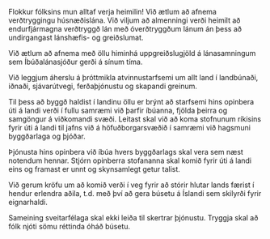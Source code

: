 Flokkur fólksins mun alltaf verja heimilin! Við ætlum að afnema verðtryggingu húsnæðislána. Við viljum að almenningi verði heimilt að endurfjármagna verðtryggð lán með óverðtryggðum lánum án þess að undirgangast lánshæfis- og greiðslumat.

Við ætlum að afnema með öllu himinhá uppgreiðslugjöld á lánasamningum sem Íbúðalánasjóður gerði á sínum tíma.

Við leggjum áherslu á þróttmikla atvinnustarfsemi um allt land í landbúnaði, iðnaði, sjávarútvegi, ferðaþjónustu og skapandi greinum.

Til þess að byggð haldist í landinu öllu er brýnt að starfsemi hins opinbera úti á landi verði í fullu samræmi við þarfir íbúanna, fjölda þeirra og samgöngur á viðkomandi svæði. Leitast skal við að koma stofnunum ríkisins fyrir úti á landi til jafns við á höfuðborgarsvæðið í samræmi við hagsmuni byggðarlaga og þjóðar. 

Þjónusta hins opinbera við íbúa hvers byggðarlags skal vera sem næst notendum hennar. Stjórn opinberra stofananna skal komið fyrir úti á landi eins og framast er unnt og skynsamlegt getur talist.

Við gerum kröfu um að komið verði í veg fyrir að stórir hlutar lands færist í hendur erlendra aðila, t.d. með því að gera búsetu á Íslandi sem skilyrði fyrir eignarhaldi.

Sameining sveitarfélaga skal ekki leiða til skertrar þjónustu. Tryggja skal að fólk njóti sömu réttinda óháð búsetu.
